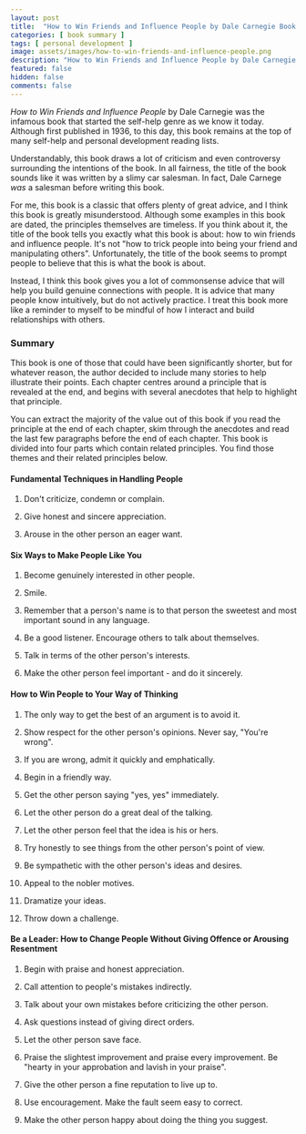 ```yaml
---
layout: post
title:  "How to Win Friends and Influence People by Dale Carnegie Book Summary"
categories: [ book summary ]
tags: [ personal development ]
image: assets/images/how-to-win-friends-and-influence-people.png
description: "How to Win Friends and Influence People by Dale Carnegie Book Summary"
featured: false
hidden: false
comments: false
---
```


*How to Win Friends and Influence People* by Dale Carnegie was the infamous book that started the self-help genre as we know it today. Although first published in 1936, to this day, this book remains at the top of many self-help and personal development reading lists.

Understandably, this book draws a lot of criticism and even controversy surrounding the intentions of the book. In all fairness, the title of the book sounds like it was written by a slimy car salesman. In fact, Dale Carnege *was* a salesman before writing this book.

For me, this book is a classic that offers plenty of great advice, and I think this book is greatly misunderstood. Although some examples in this book are dated, the principles themselves are timeless. If you think about it, the title of the book tells you exactly what this book is about: how to win friends and influence people. It's not "how to trick people into being your friend and manipulating others". Unfortunately, the title of the book seems to prompt people to believe that this is what the book is about.

Instead, I think this book gives you a lot of commonsense advice that will help you build genuine connections with people. It is advice that many people know intuitively, but do not actively practice. I treat this book more like a reminder to myself to be mindful of how I interact and build relationships with others.

### Summary

This book is one of those that could have been significantly shorter, but for whatever reason, the author decided to include many stories to help illustrate their points. Each chapter centres around a principle that is revealed at the end, and begins with several anecdotes that help to highlight that principle.

You can extract the majority of the value out of this book if you read the principle at the end of each chapter, skim through the anecdotes and read the last few paragraphs before the end of each chapter. This book is divided into four parts which contain related principles. You find those themes and their related principles below.

#### Fundamental Techniques in Handling People

1. Don't criticize, condemn or complain.

2. Give honest and sincere appreciation.

3. Arouse in the other person an eager want.

#### Six Ways to Make People Like You

1. Become genuinely interested in other people.

2. Smile.

3. Remember that a person's name is to that person the sweetest and most important sound in any language.

4. Be a good listener. Encourage others to talk about themselves.

5. Talk in terms of the other person's interests.

6. Make the other person feel important - and do it sincerely.

#### How to Win People to Your Way of Thinking

1. The only way to get the best of an argument is to avoid it.

2. Show respect for the other person's opinions. Never say, "You're wrong".

3. If you are wrong, admit it quickly and emphatically.

4. Begin in a friendly way.

5. Get the other person saying "yes, yes" immediately.

6. Let the other person do a great deal of the talking.

7. Let the other person feel that the idea is his or hers.

8. Try honestly to see things from the other person's point of view.

9. Be sympathetic with the other person's ideas and desires.

10. Appeal to the nobler motives.

11. Dramatize your ideas.

12. Throw down a challenge.

#### Be a Leader: How to Change People Without Giving Offence or Arousing Resentment

1. Begin with praise and honest appreciation.

2. Call attention to people's mistakes indirectly.

3. Talk about your own mistakes before criticizing the other person.

4. Ask questions instead of giving direct orders.

5. Let the other person save face.

6. Praise the slightest improvement and praise every improvement. Be "hearty in your approbation and lavish in your praise".

7. Give the other person a fine reputation to live up to.

8. Use encouragement. Make the fault seem easy to correct.

9. Make the other person happy about doing the thing you suggest.
